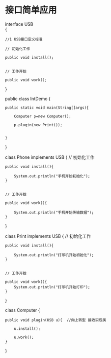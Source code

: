 # 接口简单应用


interface USB  
{

	//1 USB接口定义标准

	// 初始化工作

	public void install();


	// 工作开始

	public void work();
	
}



public class IntDemo
{

	public static void main(String[]args){
	
		Computer p=new Computer();

		p.plugin(new Print());


	}
}

class Phone implements USB
{
		// 初始化工作

	public void install(){
	
		System.out.println("手机开始初始化");
	}


	// 工作开始

	public void work(){
	
		System.out.println("手机开始传输数据");
	}
}


class Print implements USB
{
		// 初始化工作

	public void install(){
	
		System.out.println("打印机开始初始化");
	}


	// 工作开始

	public void work(){
		System.out.println("打印机开始打印");
	}
}


class Computer
{
	
	public void plugin(USB u){  //向上转型 接收实现类
	
		u.install();

		u.work();
	}
}


